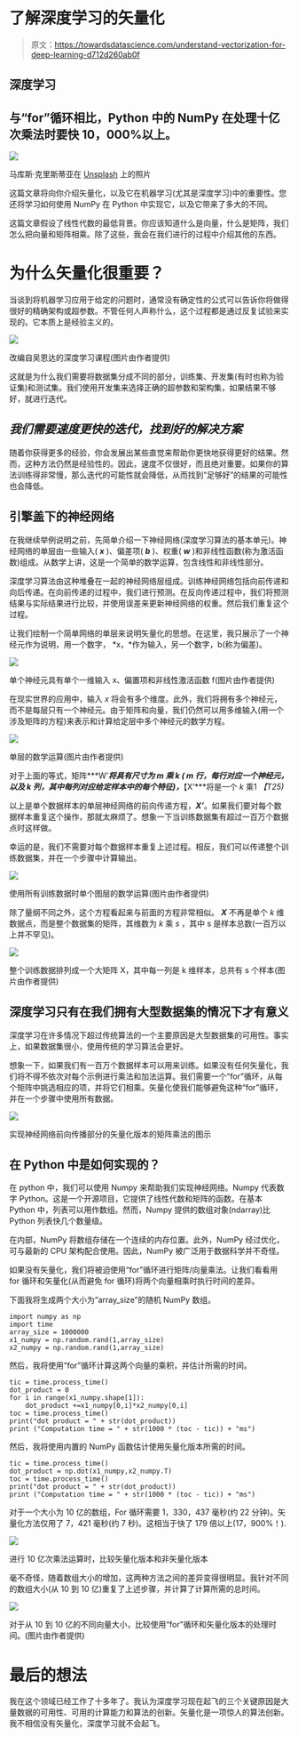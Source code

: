 # 了解深度学习的矢量化

> 原文：<https://towardsdatascience.com/understand-vectorization-for-deep-learning-d712d260ab0f>

## 深度学习

## 与“for”循环相比，Python 中的 NumPy 在处理十亿次乘法时要快 10，000%以上。

![](img/a520f5acc88153dea75ddf52cfb59aca.png)

马库斯·克里斯蒂亚在 [Unsplash](https://unsplash.com?utm_source=medium&utm_medium=referral) 上的照片

这篇文章将向你介绍矢量化，以及它在机器学习(尤其是深度学习)中的重要性。您还将学习如何使用 NumPy 在 Python 中实现它，以及它带来了多大的不同。

这篇文章假设了线性代数的最低背景。你应该知道什么是向量，什么是矩阵，我们怎么把向量和矩阵相乘。除了这些，我会在我们进行的过程中介绍其他的东西。

# 为什么矢量化很重要？

当谈到将机器学习应用于给定的问题时，通常没有确定性的公式可以告诉你将做得很好的精确架构或超参数。不管任何人声称什么，这个过程都是通过反复试验来实现的。它本质上是经验主义的。

![](img/8f8cf493f518e5c96913861a770cd6a2.png)

改编自吴恩达的深度学习课程(图片由作者提供)

这就是为什么我们需要将数据集分成不同的部分，训练集、开发集(有时也称为验证集)和测试集。我们使用开发集来选择正确的超参数和架构集，如果结果不够好，就进行迭代。

## ***我们需要速度更快的迭代，找到好的解决方案***

随着你获得更多的经验，你会发展出某些直觉来帮助你更快地获得更好的结果。然而，这种方法仍然是经验性的。因此，速度不仅很好，而且绝对重要。如果你的算法训练得非常慢，那么迭代的可能性就会降低，从而找到“足够好”的结果的可能性也会降低。

## 引擎盖下的神经网络

在我继续举例说明之前，先简单介绍一下神经网络(深度学习算法的基本单元)。神经网络的单层由一些输入( ***x*** )、偏差项( ***b*** )、权重( ***w*** )和非线性函数(称为激活函数)组成。从数学上讲，这是一个简单的数学运算，包含线性和非线性部分。

深度学习算法由这种堆叠在一起的神经网络层组成。训练神经网络包括向前传递和向后传递。在向前传递的过程中，我们进行预测。在反向传递过程中，我们将预测结果与实际结果进行比较，并使用误差来更新神经网络的权重。然后我们重复这个过程。

让我们绘制一个简单网络的单层来说明矢量化的思想。在这里，我只展示了一个神经元作为说明，用一个数字， *x，*作为输入，另一个数字，b(称为偏差)。

![](img/995fe646e74280672de6b525778cc51a.png)

单个神经元具有单个一维输入 x、偏置项和非线性激活函数 f(图片由作者提供)

在现实世界的应用中，输入 *x* 将会有多个维度。此外，我们将拥有多个神经元，而不是每层只有一个神经元。由于矩阵和向量，我们仍然可以用多维输入(用一个涉及矩阵的方程)来表示和计算给定层中多个神经元的数学方程。

![](img/999ae71ca7128a001441f370ed2da365.png)

单层的数学运算(图片由作者提供)

对于上面的等式，矩阵***W’***将具有尺寸为 *m* 乘 *k* ( *m* 行，每行对应一个神经元，以及 *k* 列，其中每列对应给定样本中的每个特征)，***【X’***将是一个 *k* 乘1 *【T25)*

以上是单个数据样本的单层神经网络的前向传递方程，***X’***。如果我们要对每个数据样本重复这个操作，那就太麻烦了。想象一下当训练数据集有超过一百万个数据点时这样做。

幸运的是，我们不需要对每个数据样本重复上述过程。相反，我们可以传递整个训练数据集，并在一个步骤中计算输出。

![](img/4b593601d53daa5b30be449ae2665486.png)

使用所有训练数据时单个图层的数学运算(图片由作者提供)

除了量纲不同之外，这个方程看起来与前面的方程非常相似。 ***X*** 不再是单个 *k* 维数据点，而是整个数据集的矩阵，其维数为 *k* 乘 *s* ，其中 s 是样本总数(一百万以上并不罕见)。

![](img/c3f6bfe723b99d2fe1405812e94e638b.png)

整个训练数据排列成一个大矩阵 X，其中每一列是 k 维样本，总共有 s 个样本(图片由作者提供)

## 深度学习只有在我们拥有大型数据集的情况下才有意义

深度学习在许多情况下超过传统算法的一个主要原因是大型数据集的可用性。事实上，如果数据集很小，使用传统的学习算法会更好。

想象一下，如果我们有一百万个数据样本可以用来训练。如果没有任何矢量化，我们将不得不依次对每个示例进行乘法和加法运算。我们需要一个“for”循环，从每个矩阵中挑选相应的项，并将它们相乘。矢量化使我们能够避免这种“for”循环，并在一个步骤中使用所有数据。

![](img/cc12ba8599ff4ee77ef2e00df74e02ba.png)

实现神经网络前向传播部分的矢量化版本的矩阵乘法的图示

## 在 Python 中是如何实现的？

在 python 中，我们可以使用 Numpy 来帮助我们实现神经网络。Numpy 代表数字 Python。这是一个开源项目，它提供了线性代数和矩阵的函数。在基本 Python 中，列表可以用作数组。然而，Numpy 提供的数组对象(ndarray)比 Python 列表快几个数量级。

在内部，NumPy 将数组存储在一个连续的内存位置。此外，NumPy 经过优化，可与最新的 CPU 架构配合使用。因此，NumPy 被广泛用于数据科学并不奇怪。

如果没有矢量化，我们将被迫使用“for”循环进行矩阵/向量乘法。让我们看看用 for 循环和矢量化(从而避免 for 循环)将两个向量相乘时执行时间的差异。

下面我将生成两个大小为“array_size”的随机 NumPy 数组。

```
import numpy as np
import time
array_size = 1000000
x1_numpy = np.random.rand(1,array_size)
x2_numpy = np.random.rand(1,array_size)
```

然后，我将使用“for”循环计算这两个向量的乘积，并估计所需的时间。

```
tic = time.process_time()
dot_product = 0
for i in range(x1_numpy.shape[1]):
    dot_product +=x1_numpy[0,i]*x2_numpy[0,i]
toc = time.process_time()
print("dot product = " + str(dot_product))
print ("Computation time = " + str(1000 * (toc - tic)) + "ms")
```

然后，我将使用内置的 NumPy 函数估计使用矢量化版本所需的时间。

```
tic = time.process_time()
dot_product = np.dot(x1_numpy,x2_numpy.T)
toc = time.process_time()
print("dot product = " + str(dot_product))
print ("Computation time = " + str(1000 * (toc - tic)) + "ms")
```

对于一个大小为 10 亿的数组，For 循环需要 1，330，437 毫秒(约 22 分钟)。矢量化方法仅用了 7，421 毫秒(约 7 秒)。这相当于快了 179 倍以上(17，900%！).

![](img/dbf11a4030552b4007d99e27dc0de300.png)

进行 10 亿次乘法运算时，比较矢量化版本和非矢量化版本

毫不奇怪，随着数组大小的增加，这两种方法之间的差异变得很明显。我针对不同的数组大小(从 10 到 10 亿)重复了上述步骤，并计算了计算所需的总时间。

![](img/892cbf08d9283c3e6be736eb5acb34cc.png)

对于从 10 到 10 亿的不同向量大小，比较使用“for”循环和矢量化版本的处理时间。(图片由作者提供)

# 最后的想法

我在这个领域已经工作了十多年了。我认为深度学习现在起飞的三个关键原因是大量数据的可用性、可用的计算能力和算法的创新。矢量化是一项惊人的算法创新。我不相信没有矢量化，深度学习就不会起飞。

[](https://ahmarshah.medium.com/membership) 